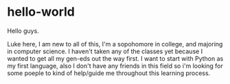 # hello-world

Hello guys.

Luke here, I am new to all of this, I'm a sopohomore in college, and majoring in computer science. I haven't taken any of the classes yet because I wanted to get all my gen-eds out the way first. I want to start with Python as my first language, also I don't have any friends in this field so i'm looking for some poeple to kind of help/guide me throughout this learning process. 

